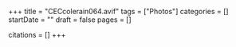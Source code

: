 +++
title = "CECcolerain064.avif"
tags = ["Photos"]
categories = []
startDate = ""
draft = false
pages = []

citations = []
+++
